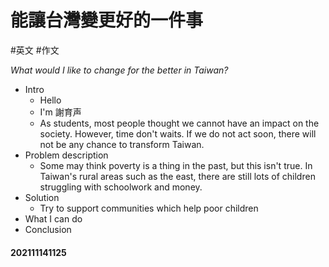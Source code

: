 # 能讓台灣變更好的一件事
#英文 #作文 

*What would I like to change for the better in Taiwan?*



- Intro
	- Hello
	- I'm 謝育声
	- As students, most people thought we cannot have an impact on the society. However, time don't waits. If we do not act soon, there will not be any chance to transform Taiwan.
- Problem description
	- Some may think poverty is a thing in the past, but this isn't true. In Taiwan's rural areas such as the east, there are still lots of children struggling with schoolwork and money.
- Solution
	- Try to support communities which help poor children
- What I can do 
- Conclusion

#### 202111141125

